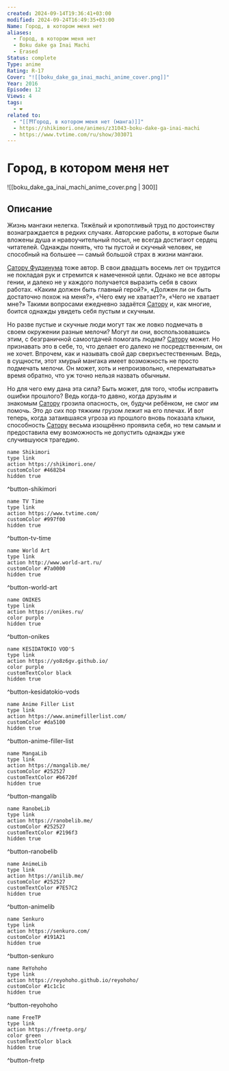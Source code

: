 ```yaml
---
created: 2024-09-14T19:36:41+03:00
modified: 2024-09-24T16:49:35+03:00
Name: Город, в котором меня нет
aliases:
  - Город, в котором меня нет
  - Boku dake ga Inai Machi
  - Erased
Status: complete
Type: anime
Rating: R-17
Cover: "![[boku_dake_ga_inai_machi_anime_cover.png]]"
Year: 2016
Episode: 12
Views: 4
tags:
  - ❤
related to:
  - "[[⛩️Город, в котором меня нет (манга)]]"
  - https://shikimori.one/animes/z31043-boku-dake-ga-inai-machi
  - https://www.tvtime.com/ru/show/303071
---
```


# Город, в котором меня нет

![[boku_dake_ga_inai_machi_anime_cover.png | 300]]


## Описание

Жизнь мангаки нелегка. Тяжёлый и кропотливый труд по достоинству вознаграждается в редких случаях. Авторские работы, в которые были вложены душа и нравоучительный посыл, не всегда достигают сердец читателей. Однажды понять, что ты пустой и скучный человек, не способный на большее — самый большой страх в жизни мангаки.

[Сатору Фудзинума](https://shikimori.one/characters/98737-satoru-fujinuma) тоже автор. В свои двадцать восемь лет он трудится не покладая рук и стремится к намеченной цели. Однако не все авторы гении, и далеко не у каждого получается выразить себя в своих работах. «Каким должен быть главный герой?», «Должен ли он быть достаточно похож на меня?», «Чего ему не хватает?», «Чего не хватает мне?» Такими вопросами ежедневно задаётся [Сатору](https://shikimori.one/characters/98737-satoru-fujinuma) и, как многие, боится однажды увидеть себя пустым и скучным.

Но разве пустые и скучные люди могут так же ловко подмечать в своем окружении разные мелочи? Могут ли они, воспользовавшись этим, с безграничной самоотдачей помогать людям? [Сатору](https://shikimori.one/characters/98737-satoru-fujinuma) может. Но признавать это в себе, то, что делает его далеко не посредственным, он не хочет. Впрочем, как и называть свой дар сверхъестественным. Ведь, в сущности, этот хмурый мангака имеет возможность не просто подмечать мелочи. Он может, хоть и непроизвольно, «перематывать» время обратно, что уж точно нельзя назвать обычным.

Но для чего ему дана эта сила? Быть может, для того, чтобы исправить ошибки прошлого? Ведь когда-то давно, когда друзьям и знакомым [Сатору](https://shikimori.one/characters/98737-satoru-fujinuma) грозила опасность, он, будучи ребёнком, не смог им помочь. Это до сих пор тяжким грузом лежит на его плечах. И вот теперь, когда затаившаяся угроза из прошлого вновь показала клыки, способность [Сатору](https://shikimori.one/characters/98737-satoru-fujinuma) весьма изощрённо проявила себя, но тем самым и предоставила ему возможность не допустить однажды уже случившуюся трагедию.


```button
name Shikimori
type link
action https://shikimori.one/
customColor #4682b4
hidden true
```
^button-shikimori

```button
name TV Time
type link
action https://www.tvtime.com/
customColor #997f00
hidden true
```
^button-tv-time

```button
name World Art
type link
action http://www.world-art.ru/
customColor #7a0000
hidden true
```
^button-world-art

```button
name ONIKES
type link
action https://onikes.ru/
color purple
hidden true
```
^button-onikes

```button
name KESIDATOKIO VOD'S
type link
action https://yo8z6gv.github.io/
color purple
customTextColor black
hidden true
```
^button-kesidatokio-vods

```button
name Anime Filler List
type link
action https://www.animefillerlist.com/
customColor #da5100
hidden true
```
^button-anime-filler-list

```button
name MangaLib
type link
action https://mangalib.me/
customColor #252527
customTextColor #b6720f
hidden true
```
^button-mangalib

```button
name RanobeLib
type link
action https://ranobelib.me/
customColor #252527
customTextColor #2196f3
hidden true
```
^button-ranobelib

```button
name AnimeLib
type link
action https://anilib.me/
customColor #252527
customTextColor #7E57C2
hidden true
```
^button-animelib

```button
name Senkuro
type link
action https://senkuro.com/
customColor #191A21
hidden true
```
^button-senkuro

```button
name ReYohoho
type link
action https://reyohoho.github.io/reyohoho/
customColor #1c1c1c
hidden true
```
^button-reyohoho

```button
name FreeTP
type link
action https://freetp.org/
color green
customTextColor black
hidden true
```
^button-fretp
